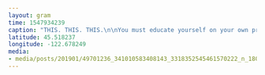 ```yaml
---
layout: gram
time: 1547934239
caption: "THIS. THIS. THIS.\n\nYou must educate yourself on your own privilege. You must understand how you benefit from a system that holds so many others down.\n\n@rachel.cargle #dothework"
latitude: 45.518237
longitude: -122.678249
media:
- media/posts/201901/49701236_341010583408143_3318352545461570222_n_18023305666034302.jpg
---
```

